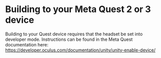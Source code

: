 # Building to your Meta Quest 2 or 3 device
Building to your Quest device requires that the headset be set into developer mode. Instructions can be found in the Meta Quest documentation here: https://developer.oculus.com/documentation/unity/unity-enable-device/
